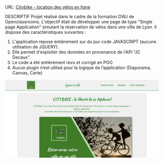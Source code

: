 URL:  <a href="https://aneta-laurent.github.io/projet-3/" class="text-center" target="_blank"
                >Citybike - location des vélos en ligne</a>


DESCRIPTIF
Projet réalisé dans le cadre de la formation DWJ de Openclassrooms. L'objectif était de développer une page de type "Single page Application" simulant la réservation de vélos dans une ville de Lyon. Il dispose des caractéristiques suivantes :
1. L'application repose entièrement sur du pur code JAVASCRIPT (aucune utilisation de JQUERY).
2. Elle permet d'exploiter des données en provenance de l'API "JC Decaux".
3. Le code a été entièrement revu et corrigé en POO 
4. Aucun plugin n’est utilisé pour la logique de l’application (Diaporama, Canvas, Carte)
<img src="CITY.png" alt="citybike"> 
